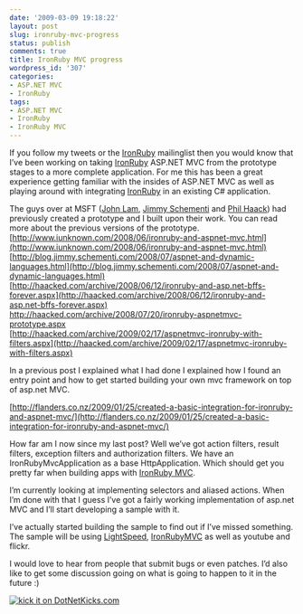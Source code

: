 ```yaml
---
date: '2009-03-09 19:18:22'
layout: post
slug: ironruby-mvc-progress
status: publish
comments: true
title: IronRuby MVC progress
wordpress_id: '307'
categories:
- ASP.NET MVC
- IronRuby
tags:
- ASP.NET MVC
- IronRuby
- IronRuby MVC
---
```


If you follow my tweets or the [IronRuby](http://ironruby.net) mailinglist then you would know that I’ve been working on taking [IronRuby](http://ironruby.net) ASP.NET MVC from the prototype stages to a more complete application. For me this has been a great experience getting familiar with the insides of ASP.NET MVC as well as playing around with integrating [IronRuby](http://ironruby.net) in an existing C# application.

The guys over at MSFT ([John Lam](http://www.iunknown.com), [Jimmy Schementi](http://blog.jimmy.schementi.com) and [Phil Haack](http://haacked.com)) had previously created a prototype and I built upon their work. You can read more about the previous versions of the prototype.       
[http://www.iunknown.com/2008/06/ironruby-and-aspnet-mvc.html](http://www.iunknown.com/2008/06/ironruby-and-aspnet-mvc.html)       
[http://blog.jimmy.schementi.com/2008/07/aspnet-and-dynamic-languages.html](http://blog.jimmy.schementi.com/2008/07/aspnet-and-dynamic-languages.html)       
[http://haacked.com/archive/2008/06/12/ironruby-and-asp.net-bffs-forever.aspx](http://haacked.com/archive/2008/06/12/ironruby-and-asp.net-bffs-forever.aspx)       
[http://haacked.com/archive/2008/07/20/ironruby-aspnetmvc-prototype.aspx        
](http://haacked.com/archive/2008/07/20/ironruby-aspnetmvc-prototype.aspx)[http://haacked.com/archive/2009/02/17/aspnetmvc-ironruby-with-filters.aspx](http://haacked.com/archive/2009/02/17/aspnetmvc-ironruby-with-filters.aspx)

In a previous post I explained what I had done I explained how I found an entry point and how to get started building your own mvc framework on top of asp.net MVC.

[http://flanders.co.nz/2009/01/25/created-a-basic-integration-for-ironruby-and-aspnet-mvc/](http://flanders.co.nz/2009/01/25/created-a-basic-integration-for-ironruby-and-aspnet-mvc/)

How far am I now since my last post? Well we’ve got action filters, result filters, exception filters and authorization filters. We have an IronRubyMvcApplication as a base HttpApplication. Which should get you pretty far when building apps with [IronRuby MVC](http://github.com/casualjim/ironrubymvc). 

I’m currently looking at implementing selectors and aliased actions. When I’m done with that I guess I’ve got a fairly working implementation of asp.net MVC and I’ll start developing a sample with it. 

I’ve actually started building the sample to find out if I’ve missed something. The sample will be using [LightSpeed](http://www.mindscape.co.nz/products/LightSpeed/default.aspx), [IronRubyMVC](http://github.com/jschementi/ironrubymvc) as well as youtube and flickr.

I would love to hear from people that submit bugs or even patches. I’d also like to get some discussion going on what is going to happen to it in the future :)

[![kick it on DotNetKicks.com](http://www.dotnetkicks.com/Services/Images/KickItImageGenerator.ashx?url=http%3a%2f%2fflanders.co.nz%2f2009%2f03%2f09%2fironruby-mvc-progress%2f)](http://www.dotnetkicks.com/kick/?url=http%3a%2f%2fflanders.co.nz%2f2009%2f03%2f09%2fironruby-mvc-progress%2f)
